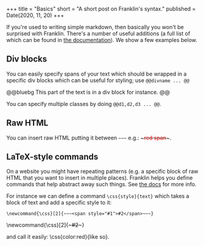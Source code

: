 +++
title = "Basics"
short = "A short post on Franklin's syntax."
published = Date(2020, 11, 20)
+++

If you're used to writing simple markdown, then basically you won't  be surprised with Franklin.
There's a number of  useful additions (a full  list of which can be found in [the  documentation](https://franklinjl.org/syntax/markdown/)).
We show  a few examples below.

## Div blocks

You can easily specify spans  of your text which should be wrapped in a specific div blocks which can be useful for styling; use `@@divname ... @@`

@@bluebg
This part  of the text is  in a div block  for instance.
@@

You can specify multiple classes by doing `@@d1,d2,d3 ... @@`.

## Raw HTML

You can insert raw HTML putting it between `~~~` e.g.: ~~~<span style="color:red;">red span</span>~~~.

## LaTeX-style commands

On a website you might have repeating patterns (e.g. a specific block of raw HTML that you want to insert in multiple places).
Franklin  helps you define commands that help abstract away such things.
See [the docs](https://franklinjl.org/syntax/divs-commands/#latex-like_commands) for more info.

For instance  we can define a command `\css{style}{text}` which takes a block of text and add a specific style to  it:

```plaintext
\newcommand{\css}[2]{~~~<span style="#1">#2</span>~~~}
```
\newcommand{\css}[2]{~~~<span style="#1">#2</span>~~~}

and call it easily: \css{color:red}{like so}.

